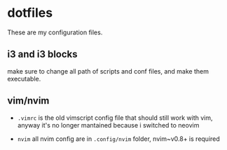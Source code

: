 # dotfiles
These are my configuration files.

## i3 and i3 blocks
make sure to change all path of scripts and conf files, and make them executable.

## vim/nvim

- `.vimrc` is the old vimscript config file that should still work with vim, anyway it's no longer mantained because i switched to neovim

- `nvim` all nvim config are in `.config/nvim` folder, nvim~v0.8+ is required
